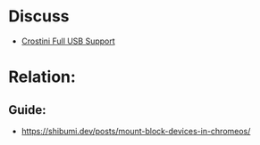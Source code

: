 # Discuss
- [Crostini Full USB Support](https://support.google.com/chromebook/thread/162413999/crostini-full-usb-support?hl=en)

# Relation:
## Guide:
- https://shibumi.dev/posts/mount-block-devices-in-chromeos/
